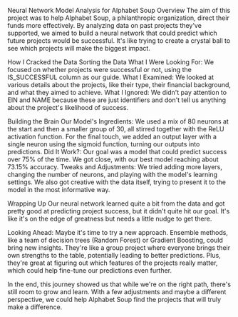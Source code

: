 Neural Network Model Analysis for Alphabet Soup
Overview
The aim of this project was to help Alphabet Soup, a philanthropic organization, direct their funds more effectively. By analyzing data on past projects they've supported, we aimed to build a neural network that could predict which future projects would be successful. It's like trying to create a crystal ball to see which projects will make the biggest impact.


How I Cracked the Data
Sorting the Data
What I Were Looking For: We focused on whether projects were successful or not, using the IS_SUCCESSFUL column as our guide.
What I Examined: We looked at various details about the projects, like their type, their financial background, and what they aimed to achieve.
What I Ignored: We didn't pay attention to EIN and NAME because these are just identifiers and don't tell us anything about the project's likelihood of success.


Building the Brain
Our Model's Ingredients: We used a mix of 80 neurons at the start and then a smaller group of 30, all stirred together with the ReLU activation function. For the final touch, we added an output layer with a single neuron using the sigmoid function, turning our outputs into predictions.
Did It Work?: Our goal was a model that could predict success over 75% of the time. We got close, with our best model reaching about 73.15% accuracy.
Tweaks and Adjustments: We tried adding more layers, changing the number of neurons, and playing with the model's learning settings. We also got creative with the data itself, trying to present it to the model in the most informative way.


Wrapping Up
Our neural network learned quite a bit from the data and got pretty good at predicting project success, but it didn't quite hit our goal. It's like it's on the edge of greatness but needs a little nudge to get there.

Looking Ahead: Maybe it's time to try a new approach. Ensemble methods, like a team of decision trees (Random Forest) or Gradient Boosting, could bring new insights. They're like a group project where everyone brings their own strengths to the table, potentially leading to better predictions. Plus, they're great at figuring out which features of the projects really matter, which could help fine-tune our predictions even further.

In the end, this journey showed us that while we're on the right path, there's still room to grow and learn. With a few adjustments and maybe a different perspective, we could help Alphabet Soup find the projects that will truly make a difference.
